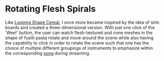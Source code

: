   Rotating Flesh Spirals
  ======================
  
  Like [Looping Shape Cereal](https://github.com/quargsgreene/looping-shape-cereal), I once more became inspired by the idea of stim boards and created a three-dimensional version. 
  With just one click of the 'Wee!' button, the user can watch flesh-textured and cone meshes in the shape of fusilli pasta rotate and move around the       scene while also having the capability to click in order to rotate the scene such that one has the choice of multiple different groupings of instruments
  to emphasize within the corresponding [song](https://www.dropbox.com/s/norm89no5cfhdnn/Wasted%20Mix%2011182022.mp3?dl=0) during streaming. 
